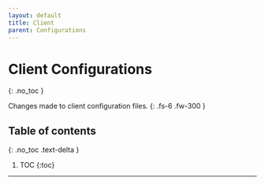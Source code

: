 ```yaml
---
layout: default
title: Client
parent: Configurations
---
```


# Client Configurations
{: .no_toc }

Changes made to client configuration files.
{: .fs-6 .fw-300 }

## Table of contents
{: .no_toc .text-delta }

1. TOC
{:toc}

---

